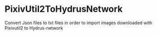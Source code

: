 # PixivUtil2ToHydrusNetwork
Convert Json files to txt files in order to import images downloaded with Pixivutil2 to Hydrus-network
